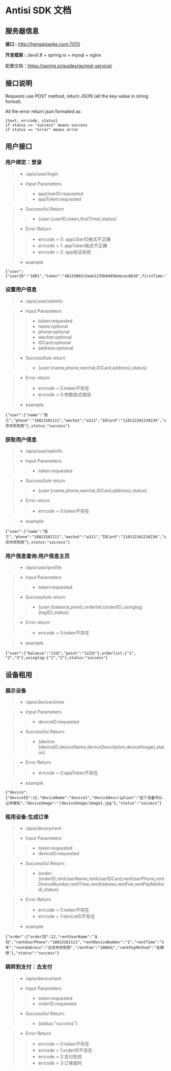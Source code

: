 # Antisi SDK 文档
## 服务器信息
**接口 :** http://hengaigaoke.com:7070

**开发框架 :** Java1.8 + spring.io + mysql + nginx

配置文档：<https://spring.io/guides/gs/rest-service/>

## 接口说明
Requests use POST method, return JSON (all the key-value in string format).

All the error return json formated as:

```
{text, errcode, status}
if status == "success" means success
if status == "error" means error
```

## 用户接口
### 用户绑定：登录
> * /apis/user/login

> * Input Parameters
>> * appUserID:requested
>> * appToken:requested

> * Successful Return
>> * {user:{userID,token,firstTime},status}

> * Error Return
>> * errcode = 0: appUSerID格式不正确
>> * errcode = 1: appToken格式不正确
>> * errcode = 2: app验证失败

> * example

```
{"user":{"userID":"1001","token":"48133892c5ade1235b69458ebcec8818",firstTime:"true"},"status":"success"}
```
### 设置用户信息
> * /apis/user/setinfo

> * Input Parameters
>> * token:requested
>> * name:optional
>> * phone:optional
>> * wechat:optional
>> * IDCard:optional
>> * address:optional

> * Successfule return
>> * {user:{name,phone,wechat,IDCard,address},status}

> * Error return
>> * errcode = 0:token不存在
>> * errcode = 0:参数格式错误

> * example:

```
{"user":{"name":"张三","phone":"18813101111","wechat":"w111","IDCard":"110112341234234","address":"北京市农机院"},status:"success"}
```

### 获取用户信息
> * /apis/user/setinfo

> * Input Parameters
>> * token:requested

> * Successfule return
>> * {user:{name,phone,wechat,IDCard,address},status}

> * Error return
>> * errcode = 0:token不存在

> * example:

```
{"user":{"name":"张三","phone":"18813101111","wechat":"w111","IDCard":"110112341234234","address":"北京市农机院"},status:"success"}
```


### 用户信息查询:用户信息主页
> * /apis/user/profile

> * Input Parameters
>> * token:requested

> * Successfule return
>> * {user:{balance,point},orderlist:{orderID},usinglog:{logID},status}

> * Error return
>> * errcode = 0:token不存在

> * example

```
{"user":{"balance":"13元","point":"122分"},orderlist:{"1",
"2","3"},usinglog:{"1","2"},status:"success"}
``` 



## 设备租用
### 展示设备
> * /apis/device/show

> * Input Parameters
>> * deviceID:requested

> * Successful Return:
>> * {device:{deviceID,deviceName,deviceDescription,deviceImage},status}

> * Error Return
>> * errcode = 0:appToken不存在

> * example

```
{"device":{"deviceID":12,"deviceName":"device1","deviceDescription":"这个设备可以让你放松","deviceImage":"/deviceImage/image1.jpg"},"status":"success"}
```

### 租用设备:生成订单
> * /apis/device/rent

> * Input Parameters
>> * token:requested
>> * deviceID:requested

> * Successful Return:
>> * {order:{orderID,rentUserName,rentUserIDCard,rentUserPhone,rentDeviceNumber,rentTime,rentAddress,rentFee,rentPayMethod},status}

> * Error Return
>> * errcode = 0:token不存在
>> * errcode = 1:deviceID不存在

> * example

```
{"order":{"orderID":12,"rentUserName":"关羽","rentUserPhone":"18813101111","rentDeviceNumber":"1","rentTime":"1年","rentAddress":"北京市农机院","rentFee":"1000元","rentPayMethod":"支微信"},"status":"success"}
```

### 跳转到支付：去支付
> * /apis/device/rent

> * Input Parameters
>> * token:requested
>> * orderID:requested

> * Successful Return:
>> * {status:"success"}

> * Error Return
>> * errcode = 0:token不存在
>> * errcode = 1:orderID不存在
>> * errcode = 2:支付失败
>> * errcode = 3:订单超时










